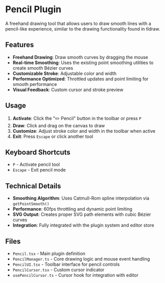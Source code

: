 # Pencil Plugin

A freehand drawing tool that allows users to draw smooth lines with a pencil-like experience, similar to the drawing functionality found in tldraw.

## Features

- **Freehand Drawing**: Draw smooth curves by dragging the mouse
- **Real-time Smoothing**: Uses the existing point smoothing utilities to create smooth Bézier curves
- **Customizable Stroke**: Adjustable color and width
- **Performance Optimized**: Throttled updates and point limiting for smooth performance
- **Visual Feedback**: Custom cursor and stroke preview

## Usage

1. **Activate**: Click the "✏️ Pencil" button in the toolbar or press `P`
2. **Draw**: Click and drag on the canvas to draw
3. **Customize**: Adjust stroke color and width in the toolbar when active
4. **Exit**: Press `Escape` or click another tool

## Keyboard Shortcuts

- `P` - Activate pencil tool
- `Escape` - Exit pencil mode

## Technical Details

- **Smoothing Algorithm**: Uses Catmull-Rom spline interpolation via `getPointSmooth()`
- **Performance**: 60fps throttling and dynamic point limiting
- **SVG Output**: Creates proper SVG path elements with cubic Bézier curves
- **Integration**: Fully integrated with the plugin system and editor store

## Files

- `Pencil.tsx` - Main plugin definition
- `PencilManager.ts` - Core drawing logic and mouse event handling
- `PencilUI.tsx` - Toolbar interface for pencil controls
- `PencilCursor.tsx` - Custom cursor indicator
- `usePencilCursor.ts` - Cursor hook for integration with editor
